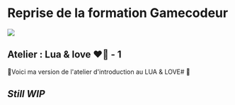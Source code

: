 

# Reprise de la formation Gamecodeur

![](https://media.giphy.com/media/xT1XGK6jYChxJ5ph8A/giphy.gif)


## Atelier : Lua & love ❤️💙  - 1

🧙Voici ma version de l'atelier d'introduction au LUA & LOVE# 🧙


## *Still WIP*

